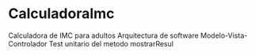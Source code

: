 # CalculadoraImc
Calculadora de IMC para adultos
Arquitectura de software  Modelo-Vista-Controlador
Test unitario del metodo mostrarResul
